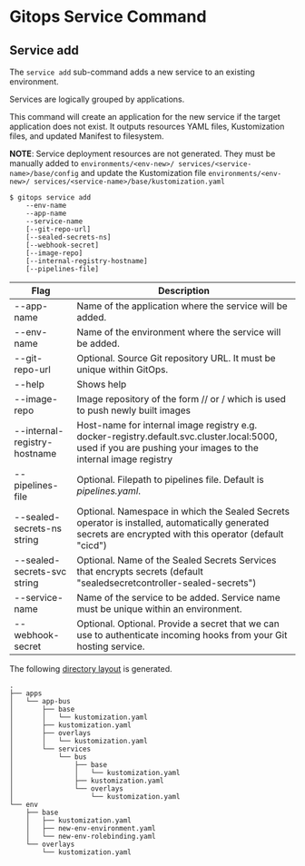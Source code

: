 # Gitops Service Command

## Service add

The `service add` sub-command adds a new service to an existing environment.

Services are logically grouped by applications.

This command will create an application for the new service if the target application does not exist.  It outputs resources YAML files, Kustomization files, and updated Manifest to filesystem.

**NOTE**: Service deployment resources are not generated.  They must be manually added to `environments/<env-new>/ services/<service-name>/base/config` and update the Kustomization file `environments/<env-new>/ services/<service-name>/base/kustomization.yaml`

```shell
$ gitops service add
    --env-name
    --app-name
    --service-name
    [--git-repo-url]
    [--sealed-secrets-ns]
    [--webhook-secret]
    [--image-repo]
    [--internal-registry-hostname]
    [--pipelines-file]
```

| Flag                    | Description |
| ----------------------- | ----------- |
| --app-name | Name of the application where the service will be added.|
| --env-name | Name of the environment where the service will be added.|
| --git-repo-url | Optional.  Source Git repository URL.  It must be unique within GitOps.|
| --help | Shows help|
| --image-repo                          | Image repository of the form <registry>/<username>/<repository> or <project>/<app> which is used to push newly built images |
| --internal-registry-hostname          | Host-name for internal image registry e.g. docker-registry.default.svc.cluster.local:5000, used if you are pushing your images to the internal image registry |
| --pipelines-file | Optional.  Filepath to pipelines file.  Default is _pipelines.yaml_. |
| --sealed-secrets-ns string           | Optional. Namespace in which the Sealed Secrets operator is installed, automatically generated secrets are encrypted with this operator (default "cicd") |
| --sealed-secrets-svc string           | Optional. Name of the Sealed Secrets Services that encrypts secrets (default "sealedsecretcontroller-sealed-secrets") |
| --service-name | Name of the service to be added.  Service name must be unique within an environment. |
| --webhook-secret | Optional.  Optional. Provide a secret that we can use to authenticate incoming hooks from your Git hosting service.|

The following [directory layout](output) is generated.

```
.
├── apps
│   └── app-bus
│       ├── base
│       │   └── kustomization.yaml
│       ├── kustomization.yaml
│       ├── overlays
│       │   └── kustomization.yaml
│       └── services
│           └── bus
│               ├── base
│               │   └── kustomization.yaml
│               ├── kustomization.yaml
│               └── overlays
│                   └── kustomization.yaml
└── env
    ├── base
    │   ├── kustomization.yaml
    │   ├── new-env-environment.yaml
    │   └── new-env-rolebinding.yaml
    └── overlays
        └── kustomization.yaml
```
